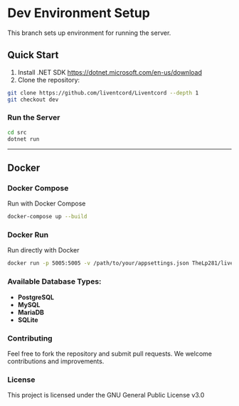 # Dev Environment Setup

This branch sets up environment for running the server.

## Quick Start
1. Install .NET SDK https://dotnet.microsoft.com/en-us/download
1. Clone the repository:
```bash
git clone https://github.com/liventcord/Liventcord --depth 1
git checkout dev
```

### Run the Server
```bash
cd src
dotnet run
```
---

## Docker
### Docker Compose
Run with Docker Compose
```bash
docker-compose up --build
```
### Docker Run
Run directly with Docker
```bash
docker run -p 5005:5005 -v /path/to/your/appsettings.json TheLp281/liventcord:latest
```

### Available Database Types:
- **PostgreSQL**
- **MySQL**
- **MariaDB**
- **SQLite**

### Contributing

Feel free to fork the repository and submit pull requests. We welcome contributions and improvements.

### License

This project is licensed under the GNU General Public License v3.0
